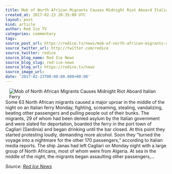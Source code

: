```yaml
---
title: Mob of North African Migrants Causes Midnight Riot Aboard Italian Ferry
created_at: 2017-02-23 20:35:00 UTC
layout: post
kind: article
author: Red Ice TV
categories: commentary
tags: 
source_post_url: https://redice.tv/news/mob-of-north-african-migrants-causes-midnight-riot-aboard-italian-ferry
source_twitter_url: http://twitter.com/redice
source_twitter: redice
source_blog_name: Red Ice News
source_blog_slug: red-ice-news
source_blog_url: https://redice.tv/news
source_image_url: 
date: '2017-02-23T00:00:00.000+00:00'
---
```

<img align="left" hspace="12" alt="Mob of North African Migrants Causes Midnight Riot Aboard Italian Ferry" src="https://rdice.net/a/c/n/17/02232130-italian-police-640x480.9cd7b47f.jpg"> Some 63 North African migrants caused a major uproar in the middle of the night on an Italian ferry Monday, fighting, screaming, stealing, vandalizing, beating other passengers and pulling people out of their bunks. The migrants, 29 of whom had been denied asylum by the Italian government and were slated for deportation, boarded the ferry in the port town of Cagliari (Sardinia) and began drinking until the bar closed. At this point they started protesting loudly, demanding more alcohol. Soon they “turned the voyage into a nightmare for the other 170 passengers,” according to Italian media reports. The ship Janas had left Cagliari on Monday night with a large group of North Africans, most of whom were from Algeria. At sea in the middle of the night, the migrants began assaulting other passengers,&#8230;<div class="">
    <i>Source: <a href="https://redice.tv/news">Red Ice News</a></i>
</div>
